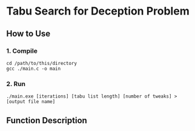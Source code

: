 ﻿# Tabu Search for Deception Problem
## How to Use
### 1. Compile
```
cd /path/to/this/directory
gcc ./main.c -o main
```
### 2. Run
```
./main.exe [iterations] [tabu list length] [number of tweaks] > [output file name]
```

## Function Description
